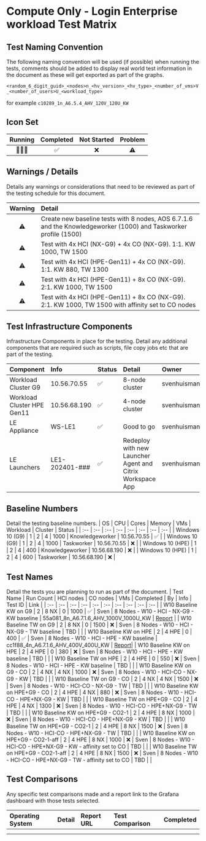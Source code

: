 # Compute Only - Login Enterprise workload Test Matrix

## Test Naming Convention

The following naming convention will be used (if possible) when running the tests, comments should be added to display real world test information in the document as these will get exported as part of the graphs.

``<random_6_digit_guid>_<nodes>n_<hv_version>_<hv_type>_<number_of_vms>V_<number_of_users>U_<workload_type>``

for example ``c10289_1n_A6.5.4_AHV_120V_120U_KW``

## Icon Set

| Running | Completed | Not Started | Problem |
| :---: | :---: | :---: | :---: |
| 🏃🏻‍♂️ | ✅ | ❌ | ⚠️ |

## Warnings / Details

Details any warnings or considerations that need to be reviewed as part of the testing schedule for this document.

| Warning | Detail |
| :---: | :--- |
| ⚠️ | Create new baseline tests with 8 nodes, AOS 6.7.1.6 and the Knowledgeworker (1000) and Taskworker profile (1500) |
| ⚠️ | Test with 4x HCI (NX-G9) + 4x CO (NX-G9). 1:1. KW 1000, TW 1500 |
| ⚠️ | Test with 4x HCI (HPE-Gen11) + 4x CO (NX-G9). 1:1. KW 880, TW 1300 |
| ⚠️ | Test with 4x HCI (HPE-Gen11) + 8x CO (NX-G9). 2:1. KW 1000, TW 1500 |
| ⚠️ | Test with 4x HCI (HPE-Gen11) + 8x CO (NX-G9). 2:1. KW 1000, TW 1500 with affinity set to CO nodes |


## Test Infrastructure Components

Infrastructure Components in place for the testing. Detail any additional components that are required such as scripts, file copy jobs etc that are part of the testing.

| Component | Info | Status | Detail | Owner | Tested | 
| :-- | :-- | :-- | :-- | :-- | :-- |
| Workload Cluster G9 | 10.56.70.55 | ✅ | 8-node cluster | svenhuisman | ✅ |
| Workload Cluster HPE Gen11 | 10.56.68.190 | ✅ | 4-node cluster | svenhuisman | ✅ |
| LE Appliance | WS-LE1 | ✅ | Good to go | svenhuisman | ✅ |
| LE Launchers | LE1-202401-### | ✅ | Redeploy with new Launcher Agent and Citrix Workspace App | svenhuisman | ✅ |

## Baseline Numbers

Detail the testing baseline numbers.
| OS | CPU | Cores | Memory | VMs | Workload | Cluster | Status |
| :-- | :-- | :-- | :-- | :-- | :-- | :-- | :-- |
| Windows 10 (G9) | 1 | 2 | 4 | 1000  | Knowledgeworker | 10.56.70.55 | ✅ |
| Windows 10 (G9) | 1 | 2 | 4 | 1000  | Taskworker | 10.56.70.55 | ❌ |
| Windows 10 (HPE) | 1 | 2 | 4 | 400  | Knowledgeworker | 10.56.68.190 | ❌ |
| Windows 10 (HPE) | 1 | 2 | 4 | 600  | Taskworker | 10.56.68.190 | ❌ |


## Test Names

Detail the tests you are planning to run as part of the document.
| Test Name | Run Count | HCI nodes | CO nodes | VMs | Completed | By | Info | Test ID | Link |
| :-- | :-- | :-- | :-- | :-- | :-- | :-- | :-- | :-- | :-- |
| W10 Baseline KW on G9 | 2 | 8 NX | 0 | 1000 | ✅ | Sven | 8 Nodes - W10 - HCI - NX-G9 - KW baseline | 55a081_8n_A6.7.1.6_AHV_1000V_1000U_KW | [Report](http://10.57.64.101:3000/d/N5tnL9EVk/login-documents-v3?orgId=1&var-Bucketname=LoginDocuments&var-Bootbucket=BootBucket&var-Year=2024&var-DocumentName=ENG-CO-Tests&var-Comment=8n_g9_ahv_w10_u1000_v1000_kw&var-Testname=55a081_8n_A6.7.1.6_AHV_1000V_1000U_KW&var-Run=55a081_8n_A6.7.1.6_AHV_1000V_1000U_KW_Run1&var-Naming=Comment&var-Month=03) |
| W10 Baseline TW on G9 | 2 | 8 NX | 0 | 1500 | ❌ | Sven | 8 Nodes - W10 - HCI - NX-G9 - TW baseline | TBD | |
| W10 Baseline KW on HPE | 2 | 4 HPE | 0 | 400 | ✅ | Sven | 8 Nodes - W10 - HCI - HPE - KW baseline | cc1f88_4n_A6.7.1.6_AHV_400V_400U_KW | [Report](http://10.57.64.101:3000/d/N5tnL9EVk/login-documents-v3?orgId=1&var-Bucketname=LoginDocuments&var-Bootbucket=BootBucket&var-Year=2024&var-DocumentName=ENG-CO-Tests&var-Comment=4n_hpg11_w10_400u_kw&var-Testname=cc1f88_4n_A6.7.1.6_AHV_400V_400U_KW&var-Run=cc1f88_4n_A6.7.1.6_AHV_400V_400U_KW_Run1&var-Naming=Comment&var-Month=03)|
| W10 Baseline KW on HPE | 2 | 4 HPE | 0 | 380 | ❌ | Sven | 8 Nodes - W10 - HCI - HPE - KW baseline | TBD | |
| W10 Baseline TW on HPE | 2 | 4 HPE | 0 | 550 | ❌ | Sven | 8 Nodes - W10 - HCI - HPE - KW baseline | TBD | |
| W10 Baseline KW on G9 - CO | 2 | 4 NX | 4 NX | 1000 | ❌ | Sven | 8 Nodes - W10 - HCI-CO - NX-G9 - KW | TBD | |
| W10 Baseline TW on G9 - CO | 2 | 4 NX | 4 NX | 1500 | ❌ | Sven | 8 Nodes - W10 - HCI-CO - NX-G9 - TW | TBD | |
| W10 Baseline KW on HPE+G9 - CO | 2 | 4 HPE | 4 NX | 880 | ❌ | Sven | 8 Nodes - W10 - HCI-CO - HPE+NX-G9 - KW | TBD | |
| W10 Baseline TW on HPE+G9 - CO | 2 | 4 HPE | 4 NX | 1300 | ❌ | Sven | 8 Nodes - W10 - HCI-CO - HPE+NX-G9 - TW | TBD | |
| W10 Baseline KW on HPE+G9 - CO2-1 | 2 | 4 HPE | 8 NX | 1000 | ❌ | Sven | 8 Nodes - W10 - HCI-CO - HPE+NX-G9 - KW | TBD | |
| W10 Baseline TW on HPE+G9 - CO2-1 | 2 | 4 HPE | 8 NX | 1500 | ❌ | Sven | 8 Nodes - W10 - HCI-CO - HPE+NX-G9 - TW | TBD | |
| W10 Baseline KW on HPE+G9 - CO2-1-aff | 2 | 4 HPE | 8 NX | 1000 | ❌ | Sven | 8 Nodes - W10 - HCI-CO - HPE+NX-G9 - KW - affinity set to CO | TBD | |
| W10 Baseline TW on HPE+G9 - CO2-1-aff | 2 | 4 HPE | 8 NX | 1500 | ❌ | Sven | 8 Nodes - W10 - HCI-CO - HPE+NX-G9 - TW - affinity set to CO | TBD | |

## Test Comparisons

Any specific test comparisons made and a report link to the Grafana dashboard with those tests selected.

| Operating System | Detail | Report URL | Test Comparison | Completed |
| :-- | :-- | :-- | :-- | :-- |
| | | | |
| | | | |
